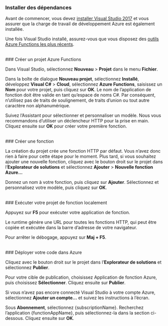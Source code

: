 ### Installer des dépendances

Avant de commencer, vous devez <a href="https://go.microsoft.com/fwlink/?linkid=2016389" target="_blank">installer Visual Studio 2017</a> et vous assurer que la charge de travail de développement Azure est également installée.

Une fois Visual Studio installé, assurez-vous que vous disposez des <a href="https://go.microsoft.com/fwlink/?linkid=2016394" target="_blank">outils Azure Functions les plus récents</a>.

<br/>
### Créer un projet Azure Functions

Dans Visual Studio, sélectionnez **Nouveau** > **Projet** dans le menu **Fichier**.

Dans la boîte de dialogue **Nouveau projet**, sélectionnez **Installé**, développez **Visual C#** > **Cloud**, sélectionnez **Azure Functions**, saisissez un **Nom** pour votre projet, puis cliquez sur **OK**. Le nom de l’application de fonction doit être valide en tant qu’espace de noms C#. Par conséquent, n’utilisez pas de traits de soulignement, de traits d’union ou tout autre caractère non alphanumérique.

Suivez l’Assistant pour sélectionner et personnaliser un modèle. Nous vous recommandons d’utiliser un déclencheur HTTP pour la prise en main. Cliquez ensuite sur **OK** pour créer votre première fonction.

<br/>
### Créer une fonction

La création du projet crée une fonction HTTP par défaut. Vous n’avez donc rien à faire pour cette étape pour le moment. Plus tard, si vous souhaitez ajouter une nouvelle fonction, cliquez avec le bouton droit sur le projet dans l’**Explorateur de solutions** et sélectionnez **Ajouter** > **Nouvelle fonction Azure...**

Donnez un nom à votre fonction, puis cliquez sur **Ajouter**. Sélectionnez et personnalisez votre modèle, puis cliquez sur **OK**.

<br/>
### Exécuter votre projet de fonction localement

Appuyez sur **F5** pour exécuter votre application de fonction.

Le runtime génère une URL pour toutes les fonctions HTTP, qui peut être copiée et exécutée dans la barre d’adresse de votre navigateur.

Pour arrêter le débogage, appuyez sur **Maj + F5**.

<br/>
### Déployer votre code dans Azure

Cliquez avec le bouton droit sur le projet dans l’**Explorateur de solutions** et sélectionnez **Publier**.

Pour votre cible de publication, choisissez Application de fonction Azure, puis choisissez **Sélectionner**. Cliquez ensuite sur **Publier**.

Si vous n’avez pas encore connecté Visual Studio à votre compte Azure, sélectionnez **Ajouter un compte...** et suivez les instructions à l’écran.

Sous **Abonnement**, sélectionnez {subscriptionName}. Recherchez l’application {functionAppName}, puis sélectionnez-la dans la section ci-dessous. Cliquez ensuite sur **OK**.
